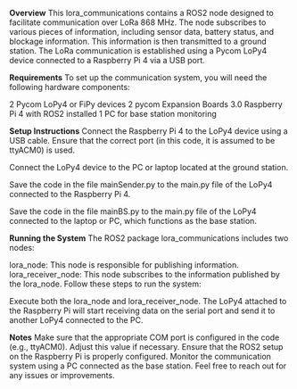 **Overview**
This lora_communications contains a ROS2 node designed to facilitate communication over LoRa 868 MHz. The node subscribes to various pieces of information, including sensor data, battery status, and blockage information. This information is then transmitted to a ground station. The LoRa communication is established using a Pycom LoPy4 device connected to a Raspberry Pi 4 via a USB port.

**Requirements**
To set up the communication system, you will need the following hardware components:

2 Pycom LoPy4 or FiPy devices
2 pycom Expansion Boards 3.0
Raspberry Pi 4 with ROS2 installed
1 PC for base station monitoring

**Setup Instructions**
Connect the Raspberry Pi 4 to the LoPy4 device using a USB cable. Ensure that the correct port (in this code, it is assumed to be ttyACM0) is used.

Connect the LoPy4 device to the PC or laptop located at the ground station.

Save the code in the file mainSender.py to the main.py file of the LoPy4 connected to the Raspberry Pi 4.

Save the code in the file mainBS.py to the main.py file of the LoPy4 connected to the laptop or PC, which functions as the base station.

**Running the System**
The ROS2 package lora_communications includes two nodes:

lora_node: This node is responsible for publishing information.
lora_receiver_node: This node subscribes to the information published by the lora_node.
Follow these steps to run the system:

Execute both the lora_node and lora_receiver_node.
The LoPy4 attached to the Raspberry Pi will start receiving data on the serial port and send it to another LoPy4 connected to the PC.

**Notes**
Make sure that the appropriate COM port is configured in the code (e.g., ttyACM0). Adjust this value if necessary.
Ensure that the ROS2 setup on the Raspberry Pi is properly configured.
Monitor the communication system using a PC connected as the base station.
Feel free to reach out for any issues or improvements. 
